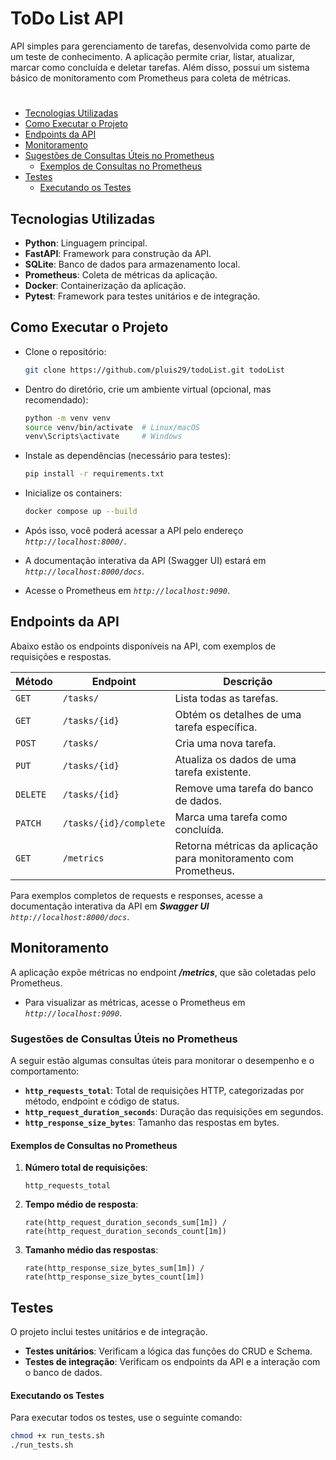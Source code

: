 # ToDo List API
API simples para gerenciamento de tarefas, desenvolvida como parte de um teste de conhecimento. A aplicação permite criar, listar, atualizar, marcar como concluída e deletar tarefas. Além disso, possui um sistema básico de monitoramento com Prometheus para coleta de métricas.

#
- [Tecnologias Utilizadas](#tecnologias-utilizadas)
- [Como Executar o Projeto](#como-executar-o-projeto)
- [Endpoints da API](#endpoints-da-api)
- [Monitoramento](#monitoramento)
- [Sugestões de Consultas Úteis no Prometheus](#sugestões-de-consultas-úteis-no-prometheus)
    - [Exemplos de Consultas no Prometheus](#exemplos-de-consultas-no-prometheus)
- [Testes](#testes)
    - [Executando os Testes](#executando-os-testes)
## Tecnologias Utilizadas
- **Python**: Linguagem principal.
- **FastAPI**: Framework para construção da API.
- **SQLite**: Banco de dados para armazenamento local.
- **Prometheus**: Coleta de métricas da aplicação.
- **Docker**: Containerização da aplicação.
- **Pytest**: Framework para testes unitários e de integração.





## Como Executar o Projeto
- Clone o repositório:
    ```bash
    git clone https://github.com/pluis29/todoList.git todoList
    ```
- Dentro do diretório, crie um ambiente virtual (opcional, mas recomendado):
    ```bash
    python -m venv venv
    source venv/bin/activate  # Linux/macOS
    venv\Scripts\activate     # Windows
    ```

- Instale as dependências (necessário para testes):
    ```bash
    pip install -r requirements.txt
    ```
- Inicialize os containers:
    ```bash
    docker compose up --build
    ```
- Após isso, você poderá acessar a API pelo endereço *`http://localhost:8000/`*.
- A documentação interativa da API (Swagger UI) estará em *`http://localhost:8000/docs`*.
- Acesse o Prometheus em *`http://localhost:9090`*.
  


## Endpoints da API
Abaixo estão os endpoints disponíveis na API, com exemplos de requisições e respostas.


| Método   | Endpoint               | Descrição                      |
|----------|------------------------|--------------------------------|
| `GET`    | `/tasks/`              | Lista todas as tarefas.        |
| `GET`    | `/tasks/{id}`          | Obtém os detalhes de uma tarefa específica. |
| `POST`   | `/tasks/`              | Cria uma nova tarefa.          |
| `PUT`    | `/tasks/{id}`          | Atualiza os dados de uma tarefa existente. |
| `DELETE` | `/tasks/{id}`          | Remove uma tarefa do banco de dados. |
| `PATCH`  | `/tasks/{id}/complete` | Marca uma tarefa como concluída. |
| `GET`    | `/metrics`             | Retorna métricas da aplicação para monitoramento com Prometheus. |

Para exemplos completos de requests e responses, acesse a documentação interativa da API em ***Swagger UI*** *`http://localhost:8000/docs`*.
 
## Monitoramento

A aplicação expõe métricas no endpoint ***/metrics***, que são coletadas pelo Prometheus.
- Para visualizar as métricas, acesse o Prometheus em *`http://localhost:9090`*.

### Sugestões de Consultas Úteis no Prometheus

A seguir estão algumas consultas úteis para monitorar o desempenho e o comportamento:

- **`http_requests_total`**: Total de requisições HTTP, categorizadas por método, endpoint e código de status.
- **`http_request_duration_seconds`**: Duração das requisições em segundos.
- **`http_response_size_bytes`**: Tamanho das respostas em bytes.

#### Exemplos de Consultas no Prometheus

1. **Número total de requisições**:
   ```promql
   http_requests_total
   ```
2. **Tempo médio de resposta**:
   ```promql
   rate(http_request_duration_seconds_sum[1m]) / rate(http_request_duration_seconds_count[1m])
   ```
3. **Tamanho médio das respostas**:
   ```promql
   rate(http_response_size_bytes_sum[1m]) / rate(http_response_size_bytes_count[1m])
   ```


## Testes
O projeto inclui testes unitários e de integração.
- **Testes unitários**: Verificam a lógica das funções do CRUD e Schema.
- **Testes de integração**: Verificam os endpoints da API e a interação com o banco de dados.

#### Executando os Testes
Para executar todos os testes, use o seguinte comando:
```bash
chmod +x run_tests.sh
./run_tests.sh
``` 
